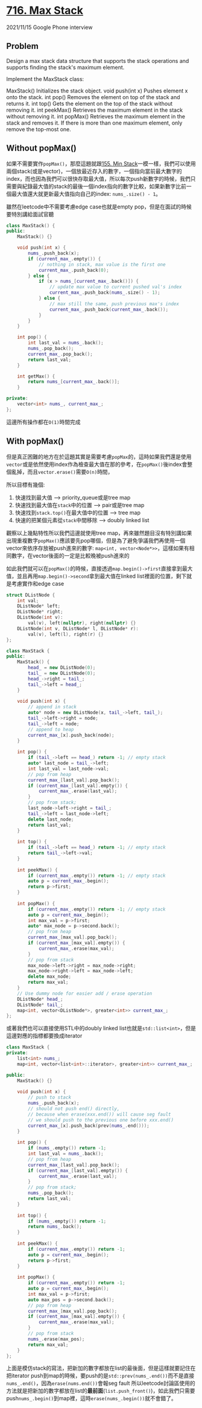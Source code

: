 # [716. Max Stack](https://leetcode.com/problems/max-stack/)

2021/11/15 Google Phone interview

## Problem
Design a max stack data structure that supports the stack operations and supports finding the stack's maximum element.

Implement the MaxStack class:

MaxStack() Initializes the stack object.
void push(int x) Pushes element x onto the stack.
int pop() Removes the element on top of the stack and returns it.
int top() Gets the element on the top of the stack without removing it.
int peekMax() Retrieves the maximum element in the stack without removing it.
int popMax() Retrieves the maximum element in the stack and removes it. If there is more than one maximum element, only remove the top-most one.

## Without popMax()
如果不需要實作`popMax()`，那麼這題就跟[155. Min Stack](https://leetcode.com/problems/min-stack/)一模一樣，我們可以使用兩個stack(或是vector)，一個放最近存入的數字，一個指向當前最大數字的index，而也因為我們可以很快存取最大值，所以每次push新數字的時候，我們只需要與紀錄最大值的stack的最後一個index指向的數字比較，如果新數字比前一個最大值還大就更新最大值指向自己的index: `nums_.size() - 1`。

雖然在leetcode中不需要考慮edge case也就是empty pop，但是在面試的時候要特別講給面試官聽

```cpp
class MaxStack() {
public:
    MaxStack() {}

    void push(int x) {
        nums_.push_back(x);
        if (current_max_.empty()) {
            // nothing in stack, max value is the first one
            current_max_.push_back(0);
        } else {
            if (x > nums_[current_max_.back()]) {
                // update max value to current pushed val's index
                current_max_.push_back(nums_.size() - 1);
            } else {
                // max still the same, push previous max's index
                current_max_.push_back(current_max_.back());
            }
        }
    }

    int pop() {
        int last_val = nums_.back();
        nums_.pop_back();
        current_max_.pop_back();
        return last_val;
    }

    int getMax() {
        return nums_[current_max_.back()];
    }

private:
    vector<int> nums_, current_max_;
};
```

這邊所有操作都在`O(1)`時間完成

## With popMax()
但是真正困難的地方在於這題其實是需要考慮`popMax`的，這時如果我們還是使用`vector`或是依然使用index作為檢查最大值在那的參考，在`popMax()`後index會整個亂掉，而且`vector.erase()`需要`O(n)`時間，

所以目標有幾個:
1. 快速找到最大值 --> priority_queue或是tree map
2. 快速找到最大值在`stack`中的位置 --> pair或是tree map
3. 快速找到`stack.top()`在最大值中的位置 --> tree map
4. 快速的把某個元素從`stack`中間移除 --> doubly linked list

觀察以上幾點特性所以我們這邊就使用tree map，再來雖然題目沒有特別講如果出現重複數字`popMax()`應該要先pop哪個，但是為了避免爭議我們再使用一個vector來依序存放被push進來的數字: `map<int, vector<Node*>>`，這樣如果有相同數字，在vector後面的一定是比較晚被push進來的

如此我們就可以在`popMax()`的時候，直接透過`map.begin()->first`直接拿到最大值，並且再用`map.begin()->second`拿到最大值在linked list裡面的位置，剩下就是考慮實作和edge case


```cpp
struct DListNode {
    int val;
    DListNode* left;
    DListNode* right;
    DListNode(int v):
        val(v), left(nullptr), right(nullptr) {}
    DListNode(int v, DListNode* l, DListNode* r):
        val(v), left(l), right(r) {}
};

class MaxStack {
public:
    MaxStack() {
        head_ = new DListNode(0);
        tail_ = new DListNode(0);
        head_->right = tail_;
        tail_->left = head_;
    }
    
    void push(int x) {
        // append in stack
        auto* node = new DListNode(x, tail_->left, tail_);
        tail_->left->right = node;
        tail_->left = node;
        // append to heap
        current_max_[x].push_back(node);
    }
    
    int pop() {
        if (tail_->left == head_) return -1; // empty stack
        auto* last_node = tail_->left;
        int last_val = last_node->val;
        // pop from heap
        current_max_[last_val].pop_back();
        if (current_max_[last_val].empty()) {
            current_max_.erase(last_val);
        }
        // pop from stack;
        last_node->left->right = tail_;
        tail_->left = last_node->left;
        delete last_node;
        return last_val;
    }
    
    int top() {
        if (tail_->left == head_) return -1; // empty stack
        return tail_->left->val;
    }
    
    int peekMax() {
        if (current_max_.empty()) return -1; // empty stack
        auto p = current_max_.begin();
        return p->first;
    }
    
    int popMax() {
        if (current_max_.empty()) return -1; // empty stack
        auto p = current_max_.begin();
        int max_val = p->first;
        auto* max_node = p->second.back();
        // pop from heap
        current_max_[max_val].pop_back();
        if (current_max_[max_val].empty()) {
            current_max_.erase(max_val);
        }
        // pop from stack
        max_node->left->right = max_node->right;
        max_node->right->left = max_node->left;
        delete max_node;
        return max_val;
    }
    // Use dummy node for easier add / erase operation
    DListNode* head_;
    DListNode* tail_;
    map<int, vector<DListNode*>, greater<int>> current_max_;
};
```

或著我們也可以直接使用STL中的doubly linked list也就是`std::list<int>`，但是這邊對應的指標都要換成iterator
```cpp
class MaxStack {
private:
    list<int> nums_;
    map<int, vector<list<int>::iterator>, greater<int>> current_max_;

public:
    MaxStack() {}
    
    void push(int x) {
        // push to stack
        nums_.push_back(x);
        // should not push end() directly,
        // because when erase(xxx.end()) will cause seg fault
        // we should push to the previous one before xxx.end()
        current_max_[x].push_back(prev(nums_.end()));
    }
    
    int pop() {
        if (nums_.empty()) return -1;
        int last_val = nums_.back();
        // pop from heap
        current_max_[last_val].pop_back();
        if (current_max_[last_val].empty()) {
            current_max_.erase(last_val);
        }
        // pop from stack;
        nums_.pop_back();
        return last_val;
    }
    
    int top() {
        if (nums_.empty()) return -1;
        return nums_.back();
    }
    
    int peekMax() {
        if (current_max_.empty()) return -1;
        auto p = current_max_.begin();
        return p->first;
    }
    
    int popMax() {
        if (current_max_.empty()) return -1;
        auto p = current_max_.begin();
        int max_val = p->first;
        auto max_pos = p->second.back();
        // pop from heap
        current_max_[max_val].pop_back();
        if (current_max_[max_val].empty()) {
            current_max_.erase(max_val);
        }
        // pop from stack
        nums_.erase(max_pos);
        return max_val;
    }
};
```

上面是模仿stack的寫法，把新加的數字都放在list的最後面，但是這樣就要記住在把iterator push到map的時候，要push的是`std::prev(nums_.end())`而不是直接`nums_.end()`，因為`erase(nums.end())`會報seg fault
所以leetcode討論區使用的方法就是把新加的數字都放在list的**最前面**(`list.push_front()`)，如此我們只需要push`nums_.begin()`到map裡，這時`erase(nums_.begin())`就不會錯了。
